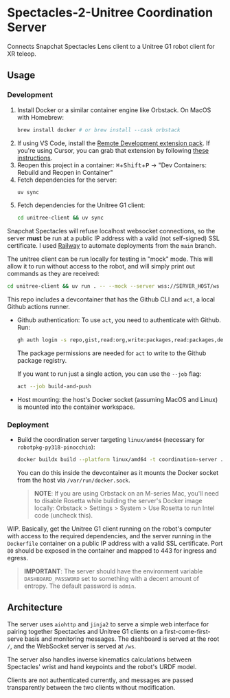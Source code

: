 # Spectacles-2-Unitree Coordination Server

Connects Snapchat Spectacles Lens client to a Unitree G1 robot client for XR teleop.

## Usage

### Development

1. Install Docker or a similar container engine like Orbstack. On MacOS with Homebrew:
   ```sh
   brew install docker # or brew install --cask orbstack
   ```
2. If using VS Code, install the [Remote Development extension pack](vscode:extension/ms-vscode-remote.vscode-remote-extensionpack). If you're using Cursor, you can grab that extension by following [these instructions](https://www.cursor.com/en/how-to-install-extension).
3. Reopen this project in a container: <kbd>⌘</kbd>+<kbd>Shift</kbd>+<kbd>P</kbd> -> "Dev Containers: Rebuild and Reopen in Container"
4. Fetch dependencies for the server:
   ```sh
   uv sync
   ```
5. Fetch dependencies for the Unitree G1 client:
   ```sh
   cd unitree-client && uv sync
   ```

Snapchat Spectacles will refuse localhost websocket connections, so the server **must** be run at a public IP address with a valid (not self-signed) SSL certificate. I used [Railway](https://railway.com) to automate deployments from the `main` branch.

The unitree client can be run locally for testing in "mock" mode. This will allow it to run without access to the robot, and will simply print out commands as they are received:
```sh
cd unitree-client && uv run . -- --mock --server wss://SERVER_HOST/ws
```


This repo includes a devcontainer that has the Github CLI and `act`, a local Github actions runner.

- Github authentication: To use `act`, you need to authenticate with Github. Run:
  ```bash
  gh auth login -s repo,gist,read:org,write:packages,read:packages,delete:packages
  ```
  The package permissions are needed for `act` to write to the Github package registry.
  
  If you want to run just a single action, you can use the `--job` flag:
   ```bash
   act --job build-and-push
   ```
- Host mounting: the host's Docker socket (assuming MacOS and Linux) is mounted into the container workspace.

### Deployment

- Build the coordination server targeting `linux/amd64` (necessary for `robotpkg-py318-pinocchio`):
  ```sh
  docker buildx build --platform linux/amd64 -t coordination-server .
  ```
  You can do this inside the devcontainer as it mounts the Docker socket from the host via `/var/run/docker.sock`.
   > **NOTE**: If you are using Orbstack on an M-series Mac, you'll need to disable Rosetta while building the server's Docker image locally: Orbstack > Settings > System > Use Rosetta to run Intel code (uncheck this).

WIP. Basically, get the Unitree G1 client running on the robot's computer with access to the required dependencies, and the server running in the `Dockerfile` container on a public IP address with a valid SSL certificate. Port `80` should be exposed in the container and mapped to 443 for ingress and egress.

> **IMPORTANT**: The server should have the environment variable `DASHBOARD_PASSWORD` set to something with a decent amount of entropy. The default password is `admin`.

## Architecture

The server uses `aiohttp` and `jinja2` to serve a simple web interface for pairing together Spectacles and Unitree G1 clients on a first-come-first-serve basis and monitoring messages. The dashboard is served at the root `/`, and the WebSocket server is served at `/ws`.

The server also handles inverse kinematics calculations between Spectacles' wrist and hand keypoints and the robot's URDF model.

Clients are not authenticated currently, and messages are passed transparently between the two clients without modification.